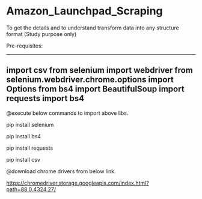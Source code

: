 # Amazon_Launchpad_Scraping
To get the details and to understand transform data into any structure format (Study purpose only)


Pre-requisites:

--------------------------------------------------------------
import csv
from selenium import webdriver
from selenium.webdriver.chrome.options import Options
from bs4 import BeautifulSoup
import requests
import bs4
--------------------------------------------------------------

@execute below commands to import above libs.

pip install selenium

pip install bs4

pip install requests

pip install csv


@download chrome drivers from below link.

https://chromedriver.storage.googleapis.com/index.html?path=88.0.4324.27/




